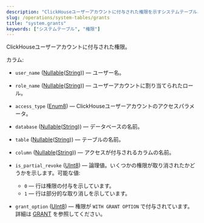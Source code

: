 ```yaml
---
description: "ClickHouseユーザーアカウントに付与された権限を示すシステムテーブル。"
slug: /operations/system-tables/grants
title: "system.grants"
keywords: ["システムテーブル", "権限"]
---
```


ClickHouseユーザーアカウントに付与された権限。

カラム:
- `user_name` ([Nullable](../../sql-reference/data-types/nullable.md)([String](../../sql-reference/data-types/string.md))) — ユーザー名。

- `role_name` ([Nullable](../../sql-reference/data-types/nullable.md)([String](../../sql-reference/data-types/string.md))) — ユーザーアカウントに割り当てられたロール。

- `access_type` ([Enum8](../../sql-reference/data-types/enum.md)) — ClickHouseユーザーアカウントのアクセスパラメータ。

- `database` ([Nullable](../../sql-reference/data-types/nullable.md)([String](../../sql-reference/data-types/string.md))) — データベースの名前。

- `table` ([Nullable](../../sql-reference/data-types/nullable.md)([String](../../sql-reference/data-types/string.md))) — テーブルの名前。

- `column` ([Nullable](../../sql-reference/data-types/nullable.md)([String](../../sql-reference/data-types/string.md))) — アクセスが付与されるカラムの名前。

- `is_partial_revoke` ([UInt8](/sql-reference/data-types/int-uint#integer-ranges)) — 論理値。いくつかの権限が取り消されたかどうかを示します。可能な値:
  - `0` — 行は権限の付与を示しています。
  - `1` — 行は部分的な取り消しを示しています。

- `grant_option` ([UInt8](/sql-reference/data-types/int-uint#integer-ranges)) — 権限が `WITH GRANT OPTION` で付与されています。詳細は [GRANT](../../sql-reference/statements/grant.md#granting-privilege-syntax) を参照してください。
